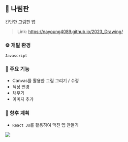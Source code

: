 ## 🎨 나림판
간단한 그림판 앱
> Link: https://nayoung4089.github.io/2023_Drawing/

### ⚙️ 개발 환경
```Javascript``` 

### 📌 주요 기능
- Canvas를 활용한 그림 그리기 / 수정
- 색상 변경
- 채우기
- 이미지 추가

### 🎯 향후 계획
- ``` React Js ```를 활용하여 맥진 앱 만들기

<img src="/나림판.png">
